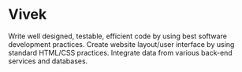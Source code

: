 # Vivek
Write well designed, testable, efficient code by using best software development practices. Create website layout/user interface by using standard HTML/CSS practices. Integrate data from various back-end services and databases.
